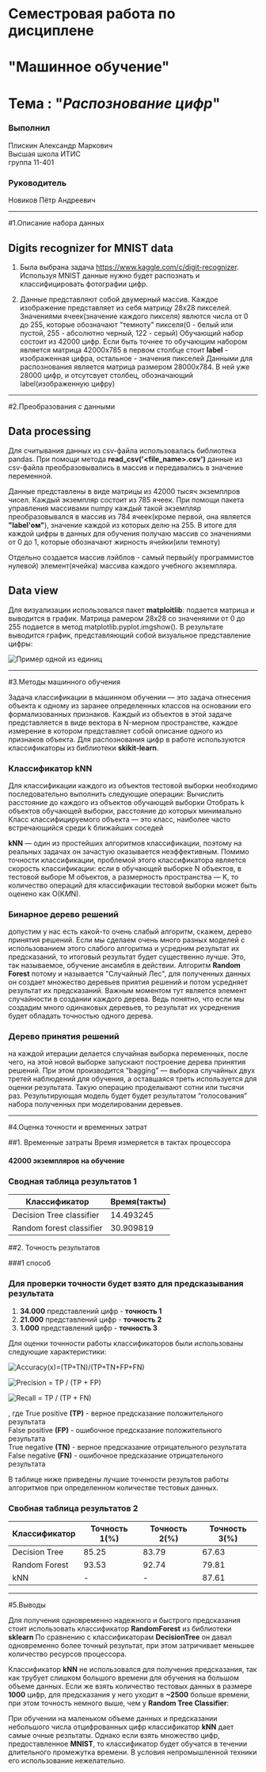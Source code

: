 # Семестровая работа по дисциплене  
# "Машинное обучение"

# Тема : "_Распознование цифр_"

### Выполнил
Плискин Александр Маркович  
Высшая школа ИТИС  
группа 11-401

### Руководитель
Новиков Пётр Андреевич

________________________________________

#1.Описание набора данных

## Digits recognizer for MNIST data

1. Была выбрана задача https://www.kaggle.com/c/digit-recognizer.  
Используя MNIST данные нужно будет распознать и классифицировать фотографии цифр.

2. Данные представляют собой двумерный массив. Каждое изображение представляет из себя матрицу 28х28 пикселей.
Значениями ячеек(значение каждого пикселя) явлются числа от 0 до 255, которые обозначают "темноту" пикселя(0 - белый или пустой, 255 - абсолютно черный, 122 - серый)
Обучающий набор состоит из 42000 цифр. Если быть точнее то обучающим набором является матрица 42000х785
в первом столбце стоит **label** - изображенная цифра, остальное - значения пикселей
Данными для распознования является матрица размером 28000х784. В ней уже 28000 цифр, и отсутсвует столбец, обозначающий label(изображенную цифру)

________________________________________

#2.Преобразования с данными

## Data processing

 Для считывания данных из csv-файла использовалась библиотека pandas.
 При помощи метода **read_csv('<file_name>.csv')** данные из csv-файла преобразовывались в массив и передавались в значение переменной.

 Данные представлены в виде матрицы из 42000 тысяч экземплров чисел.
 Каждый экземпляр состоит из 785 ячеек.
 При помощи пакета управления массивами numpy каждый такой экземпляр преобразовывался в массив из 784 ячеек(кроме первой, она является **"label'ом"**), 
 значение каждой из которых делю на 255.
 В итоге для каждой цифры в данных для обучения получаю массив со значениями от 0 до 1, которые обозначают жирность ячейки(или темноту)

 Отдельно создается массив лэйблов - самый первый(у программистов нулевой) элемент(ячейка) массива каждого учебного экземпляра.


## Data view

 Для визуализации использовался пакет **matploitlib**: подается матрица и выводится в график.
 Матрица рамером 28х28 со значеняими от 0 до 255 подается в метод matplotlib.pyplot.imgshow().
 В результате выводится график, представляющий собой визуальное представление цифры:
 
 
 ![Пример одной из единиц](sections/digit_img.png)

________________________________________

#3.Методы машинного обучения

Задача классификации в машинном обучении — это задача отнесения объекта к одному из заранее определенных классов на основании его формализованных признаков. Каждый из объектов в этой задаче представляется в виде вектора в N-мерном пространстве, каждое измерение в котором представляет собой описание одного из признаков объекта.
Для распознования цифр в работе используются классификаторы из библиотеки **skikit-learn**.

### Классификатор kNN

Для классификации каждого из объектов тестовой выборки необходимо последовательно выполнить следующие операции:
Вычислить расстояние до каждого из объектов обучающей выборки
Отобрать k объектов обучающей выборки, расстояние до которых минимально
Класс классифицируемого объекта — это класс, наиболее часто встречающийся среди k ближайших соседей

**kNN** — один из простейших алгоритмов классификации, поэтому на реальных задачах он зачастую оказывается неэффективным. Помимо точности классификации, проблемой этого классификатора является скорость классификации: если в обучающей выборке N объектов, в тестовой выборе M объектов, а размерность пространства — K, то количество операций для классификации тестовой выборки может быть оценено как O(K*M*N).


### Бинарное дерево решений

допустим у нас есть какой-то очень слабый алгоритм, скажем, дерево принятия решений. 
Если мы сделаем очень много разных моделей с использованием этого слабого алгоритма и усредним результат их предсказаний, то итоговый результат будет существенно лучше. 
Это, так называемое, обучение ансамбля в действии. 
Алгоритм **Random Forest** потому и называется "Случайный Лес", 
для полученных данных он создает множество деревьев приятия решений и потом усредняет результат их предсказаний. 
Важным моментом тут является элемент случайности в создании каждого дерева. 
Ведь понятно, что если мы создадим много одинаковых деревьев, то результат их усреднения будет обладать точностью одного дерева.


### Дерево принятия решений

на каждой итерации делается случайная выборка переменных, после чего,
на этой новой выборке запускают построение дерева принятия решений.
При этом производится “bagging” — выборка случайных двух третей наблюдений для обучения,
а оставшаяся треть используется для оценки результата. Такую операцию проделывают сотни или тысячи раз.
Результирующая модель будет будет результатом “голосования” набора полученных при моделировании деревьев.




________________________________________

#4.Оценка точности и временных затрат

##1. Временные затраты
Время измеряется в тактах процессора

#### 42000 экземпляров на обучение

### Сводная таблица результатов 1

|Классификатор|Время(такты)
|---|---|
Decision Tree classifier| 14.493245
Random forest classifier| 30.909819

##2. Точность результатов

###1 способ

### Для проверки точности будет взято для предсказывания результата

1. **34.000** представлений цифр - __точность 1__
2. **21.000** представлений цифр - __точность 2__
3. **1.000** представлений цифр - __точность 3__

Для оценки точнности работы классификаторов были использованы следующие характеристики:

![Accuracy(x)=(TP+TN)/(TP+TN+FP+FN)](http://quicklatex.com/cache3/96/ql_e0f32367fc85c0d9127e2cd5569ba896_l3.png "Accuracy(x)=(TP+TN)/(TP+TN+FP+FN)")


![Precision = TP / (TP + FP) ](http://quicklatex.com/cache3/b7/ql_0a795d30473c2625646255d364c9b3b7_l3.png "Precision = TP / (TP + FP) ")
 
![Recall = TP / (TP + FN)](http://quicklatex.com/cache3/0f/ql_a621f48cb16e52f8f54844465fa35f0f_l3.png "Recall = TP / (TP + FN)")

 , где 
True positive **(TP)** - верное предсказание положительного результата  
False positive **(FP)** - ошибочное предсказание положительного результата  
True negative **(TN)** - верное предсказание отрицательного результата  
False negative **(FN)** - ошибочное предсказание отрицательного результата  

В таблице ниже приведены лучшие точнности результов работы алгоритмов при определенном
количестве тестовых данных.

### Свобная таблица результатов 2

|Классификатор|Точность 1(%)|Точность 2(%)|Точность 3(%)|
|---|---|---|---|
|Decision Tree|85.25|83.79|67.63|
|Random Forest|93.53|92.74|79.81|
|kNN|-|-|87.61|





    
________________________________________

#5.Выводы

Для получения одновременно надежного и быстрого предсказания стоит использовать классификатор **RandomFоrest** из библиотеки **sklearn**
По сравнению с классификаторам **DecisionTree** он давал одновременно более точный результат, при
этом затричивает меньшее количество ресурсов процессора.

Классификатор **kNN** не использовался для получения предсказания, так как трубует слишком большого времени для обучения на большом объеме данных.
Если же взять количество тестовых данных в размере **1000** цифр,
для предсказания у него уходит в **~2500** больше времени, при этом точность немного выше,
чем у **Random Tree Classifier**:

При обучении на маленьком объеме данных и предсказании небольшого числа отцифрованных цифр
классификатор **kNN** дает самые очные резльтаты. Однако если взять множество цифр, предоставленное
**MNIST**, то классификатор будет обучатся в течении длительного промежутка времени. 
В условия непромышленной техники его использование нежелательно.
